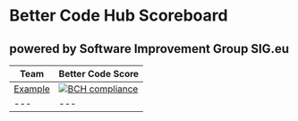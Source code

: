 # Better Code Hub Scoreboard 

## powered by Software Improvement Group SIG.eu

Team | Better Code Score
--- | ---
[Example](https://github.com/owner/name_of_repo) | [![BCH compliance](https://bettercodehub.com/edge/badge/dbh17-abraxas/ShareEverythingWeb)](https://bettercodehub.com)
--- | ---
